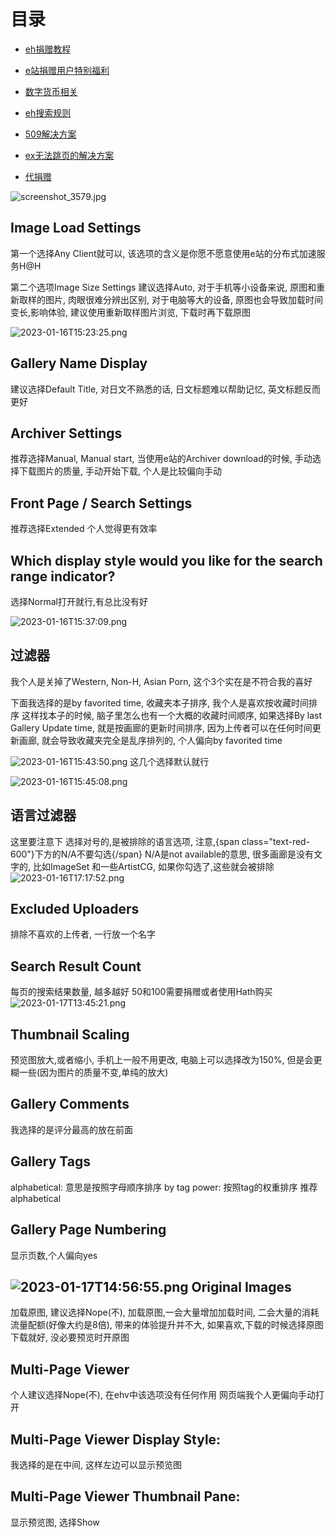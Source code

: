 
# 目录
*  [eh捐赠教程](https://github.com/kk9448/ehDonate/blob/main/README.md)

*  [e站捐赠用户特别福利](https://github.com/kk9448/ehDonate/blob/main/eh捐赠用户特别福利.md)

*  [数字货币相关](https://crypto0xpanda.notion.site/aa75a581ca684d94955dedacb54bcd68)

*  [eh搜索规则](https://github.com/kk9448/ehDonate/blob/main/eh搜索规则.md)

*  [509解决方案](https://github.com/kk9448/ehDonate/blob/main/ban以及509解决方案.md)

*  [ex无法跳页的解决方案](https://github.com/kk9448/ehDonate/blob/main/ex无法跳页的解决方案.md)

*  [代捐赠](https://github.com/kk9448/ehDonate/blob/main/代捐赠.md)

![screenshot_3579.jpg][1]

Image Load Settings
-------------------

第一个选择Any Client就可以, 该选项的含义是你愿不愿意使用e站的分布式加速服务H@H

第二个选项Image Size Settings
建议选择Auto, 对于手机等小设备来说, 原图和重新取样的图片, 肉眼很难分辨出区别, 
对于电脑等大的设备, 原图也会导致加载时间变长,影响体验, 建议使用重新取样图片浏览, 
下载时再下载原图

![2023-01-16T15:23:25.png][2]

Gallery Name Display
--------------------

建议选择Default Title, 对日文不熟悉的话, 日文标题难以帮助记忆, 英文标题反而更好

Archiver Settings
-----------------

推荐选择Manual, Manual start, 当使用e站的Archiver download的时候, 
手动选择下载图片的质量, 手动开始下载, 个人是比较偏向手动

Front Page / Search Settings
----------------------------

推荐选择Extended
个人觉得更有效率

Which display style would you like for the search range indicator?
------------------------------------------------------------------

选择Normal打开就行,有总比没有好

![2023-01-16T15:37:09.png][3]

过滤器
---

我个人是关掉了Western, Non-H, Asian Porn, 这个3个实在是不符合我的喜好

下面我选择的是by favorited time, 收藏夹本子排序, 我个人是喜欢按收藏时间排序
这样找本子的时候, 脑子里怎么也有一个大概的收藏时间顺序, 如果选择By last Gallery 
Update time, 就是按画廊的更新时间排序, 因为上传者可以在任何时间更新画廊, 
就会导致收藏夹完全是乱序排列的, 个人偏向by favorited time

![2023-01-16T15:43:50.png][4]
这几个选择默认就行

![2023-01-16T15:45:08.png][5]

语言过滤器
-----

这里要注意下
选择对号的,是被排除的语言选项, 注意,{span class="text-red-600"}下方的N/A不要勾选{/span}
N/A是not available的意思, 很多画廊是没有文字的, 比如ImageSet
和一些ArtistCG, 如果你勾选了,这些就会被排除
![2023-01-16T17:17:52.png][6]

Excluded Uploaders
------------------

排除不喜欢的上传者, 一行放一个名字

Search Result Count
-------------------

每页的搜索结果数量, 越多越好
50和100需要捐赠或者使用Hath购买
![2023-01-17T13:45:21.png][7]

Thumbnail Scaling
-----------------

预览图放大,或者缩小, 手机上一般不用更改, 电脑上可以选择改为150%, 
但是会更糊一些(因为图片的质量不变,单纯的放大)

Gallery Comments
----------------

我选择的是评分最高的放在前面

Gallery Tags
------------

alphabetical: 意思是按照字母顺序排序
by tag power: 按照tag的权重排序
推荐alphabetical

Gallery Page Numbering
----------------------
显示页数,个人偏向yes

![2023-01-17T14:56:55.png][8]
Original Images
---------------
加载原图, 建议选择Nope(不), 加载原图,一会大量增加加载时间, 二会大量的消耗
流量配额(好像大约是8倍), 带来的体验提升并不大, 如果喜欢,下载的时候选择原图
下载就好, 没必要预览时开原图

Multi-Page Viewer
-----------------
个人建议选择Nope(不), 在ehv中该选项没有任何作用
网页端我个人更偏向手动打开

Multi-Page Viewer Display Style:
--------------------------------
我选择的是在中间, 这样左边可以显示预览图

Multi-Page Viewer Thumbnail Pane:
---------------------------------

显示预览图, 选择Show


  [1]: http://sinner.ehentai.info/usr/uploads/2023/01/2169861186.jpg
  [2]: http://sinner.ehentai.info/usr/uploads/2023/01/3602378395.png
  [3]: http://sinner.ehentai.info/usr/uploads/2023/01/4036165884.png
  [4]: http://sinner.ehentai.info/usr/uploads/2023/01/1035705903.png
  [5]: http://sinner.ehentai.info/usr/uploads/2023/01/3815684319.png
  [6]: http://sinner.ehentai.info/usr/uploads/2023/01/1780974548.png
  [7]: http://sinner.ehentai.info/usr/uploads/2023/01/2173894386.png
  [8]: http://sinner.ehentai.info/usr/uploads/2023/01/4061132242.png